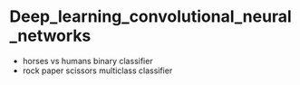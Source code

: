 # Deep_learning_convolutional_neural_networks

* horses vs humans binary classifier
* rock paper scissors multiclass classifier
